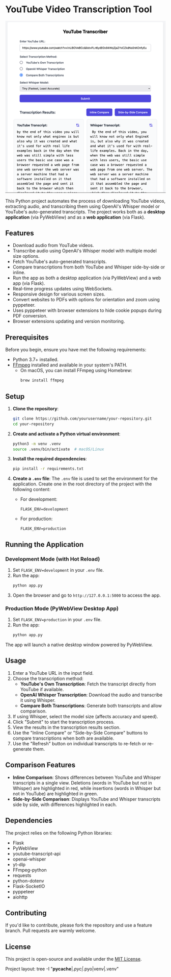 # YouTube Video Transcription Tool

<p align="center">
  <img src="images/preview.png" alt="Preview of YouTube Video Transcription Tool" width="800">
</p>

This Python project automates the process of downloading YouTube videos, extracting audio, and transcribing them using OpenAI's Whisper model or YouTube's auto-generated transcripts. The project works both as a **desktop application** (via PyWebView) and as a **web application** (via Flask).

## Features

- Download audio from YouTube videos.
- Transcribe audio using OpenAI's Whisper model with multiple model size options.
- Fetch YouTube's auto-generated transcripts.
- Compare transcriptions from both YouTube and Whisper side-by-side or inline.
- Run the app as both a desktop application (via PyWebView) and a web app (via Flask).
- Real-time progress updates using WebSockets.
- Responsive design for various screen sizes.
- Convert websites to PDFs with options for orientation and zoom using pyppeteer.
- Uses pyppeteer with browser extensions to hide cookie popups during PDF conversion.
- Browser extensions updating and version monitoring.


## Prerequisites

Before you begin, ensure you have met the following requirements:

- Python 3.7+ installed.
- [FFmpeg](https://ffmpeg.org/download.html) installed and available in your system's PATH.
  - On macOS, you can install FFmpeg using Homebrew:
    ```bash
    brew install ffmpeg
    ```

## Setup

1. **Clone the repository**:
    ```bash
    git clone https://github.com/yourusername/your-repository.git
    cd your-repository
    ```

2. **Create and activate a Python virtual environment**:
    ```bash
    python3 -m venv .venv
    source .venv/bin/activate  # macOS/Linux
    ```

3. **Install the required dependencies**:
    ```bash
    pip install -r requirements.txt
    ```

4. **Create a `.env` file**:
    The `.env` file is used to set the environment for the application. Create one in the root directory of the project with the following content:

    - For development:
      ```plaintext
      FLASK_ENV=development
      ```

    - For production:
      ```plaintext
      FLASK_ENV=production
      ```

## Running the Application

### Development Mode (with Hot Reload)

1. Set `FLASK_ENV=development` in your `.env` file.
2. Run the app:
   ```bash
   python app.py
   ```
3. Open the browser and go to `http://127.0.0.1:5000` to access the app.

### Production Mode (PyWebView Desktop App)

1. Set `FLASK_ENV=production` in your `.env` file.
2. Run the app:
   ```bash
   python app.py
   ```

The app will launch a native desktop window powered by PyWebView.

## Usage

1. Enter a YouTube URL in the input field.
2. Choose the transcription method:
    - **YouTube's Own Transcription**: Fetch the transcript directly from YouTube if available.
    - **OpenAI Whisper Transcription**: Download the audio and transcribe it using Whisper.
    - **Compare Both Transcriptions**: Generate both transcripts and allow comparison.
3. If using Whisper, select the model size (affects accuracy and speed).
4. Click "Submit" to start the transcription process.
5. View the results in the transcription results section.
6. Use the "Inline Compare" or "Side-by-Side Compare" buttons to compare transcriptions when both are available.
7. Use the "Refresh" button on individual transcripts to re-fetch or re-generate them.

## Comparison Features

- **Inline Comparison**: Shows differences between YouTube and Whisper transcripts in a single view. Deletions (words in YouTube but not in Whisper) are highlighted in red, while insertions (words in Whisper but not in YouTube) are highlighted in green.
- **Side-by-Side Comparison**: Displays YouTube and Whisper transcripts side by side, with differences highlighted in each.

## Dependencies

The project relies on the following Python libraries:
- Flask
- PyWebView
- youtube-transcript-api
- openai-whisper
- yt-dlp
- FFmpeg-python
- requests
- python-dotenv
- Flask-SocketIO
- pyppeteer
- aiohttp

## Contributing

If you'd like to contribute, please fork the repository and use a feature branch. Pull requests are warmly welcome.

## License

This project is open-source and available under the [MIT License](LICENSE).

Project layout:
tree -I "__pycache__|*.pyc|*.pyo|venv|.venv"
